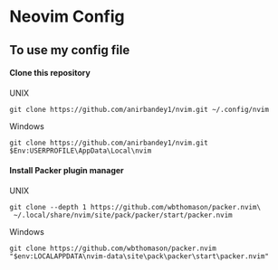 # Neovim Config



## To use my config file

#### Clone this repository

UNIX
```
git clone https://github.com/anirbandey1/nvim.git ~/.config/nvim
```

Windows
```
git clone https://github.com/anirbandey1/nvim.git $Env:USERPROFILE\AppData\Local\nvim
```

#### Install Packer plugin manager
UNIX
```
git clone --depth 1 https://github.com/wbthomason/packer.nvim\
 ~/.local/share/nvim/site/pack/packer/start/packer.nvim
```

Windows
```
git clone https://github.com/wbthomason/packer.nvim "$env:LOCALAPPDATA\nvim-data\site\pack\packer\start\packer.nvim"
```


<!-- #### Python provider -->

<!-- Python virtualenv command -->
<!-- ``` -->

<!-- #Install in virtualenv -->
<!-- python3 -m venv ~/.venvs/.nvim-venv && source ~/.venvs/.nvim-venv/bin/activate && python3 -m pip install --upgrade pip && python3 -m pip install pynvim && which python -->
<!-- ``` -->











